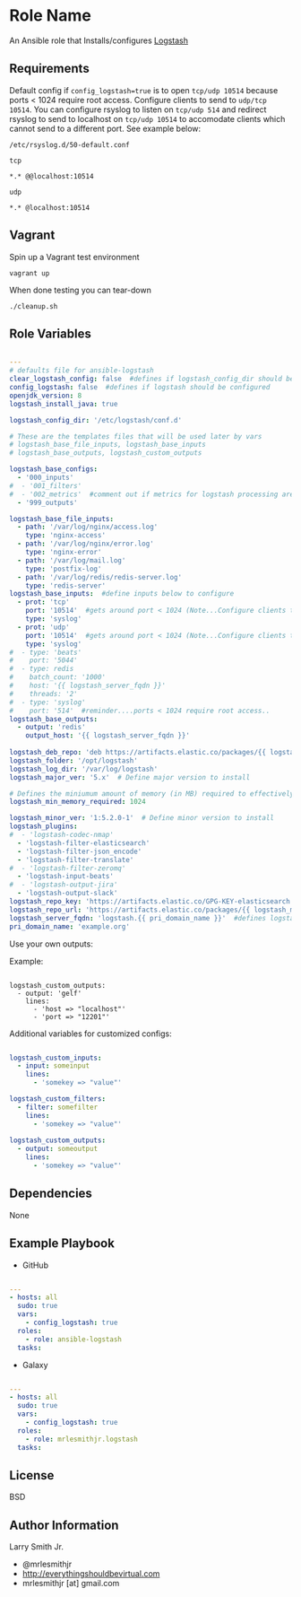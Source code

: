 Role Name
=========

An Ansible role that Installs/configures [Logstash]

Requirements
------------

Default config if `config_logstash=true` is to open `tcp/udp 10514` because
ports < 1024 require root access. Configure clients to send to `udp/tcp 10514`.
You can configure rsyslog to listen on `tcp/udp 514` and redirect rsyslog
to send to localhost on `tcp/udp 10514` to accomodate clients which cannot
send to a different port. See example below:

`/etc/rsyslog.d/50-default.conf`

`tcp`
````
*.* @@localhost:10514
````
`udp`
````
*.* @localhost:10514
````

Vagrant
-------
Spin up a Vagrant test environment  

    vagrant up

When done testing you can tear-down  

    ./cleanup.sh

Role Variables
--------------


```yaml

---
# defaults file for ansible-logstash
clear_logstash_config: false  #defines if logstash_config_dir should be cleared out
config_logstash: false  #defines if logstash should be configured
openjdk_version: 8
logstash_install_java: true

logstash_config_dir: '/etc/logstash/conf.d'

# These are the templates files that will be used later by vars
# logstash_base_file_inputs, logstash_base_inputs
# logstash_base_outputs, logstash_custom_outputs

logstash_base_configs:
  - '000_inputs'
#  - '001_filters'
#  - '002_metrics'  #comment out if metrics for logstash processing are not required..good for keeping track of throughput...removed because of incompatabilities w/ES 2.x
  - '999_outputs'

logstash_base_file_inputs:
  - path: '/var/log/nginx/access.log'
    type: 'nginx-access'
  - path: '/var/log/nginx/error.log'
    type: 'nginx-error'
  - path: '/var/log/mail.log'
    type: 'postfix-log'
  - path: '/var/log/redis/redis-server.log'
    type: 'redis-server'
logstash_base_inputs:  #define inputs below to configure
  - prot: 'tcp'
    port: '10514'  #gets around port < 1024 (Note...Configure clients to send to 10514 instead of default 514)
    type: 'syslog'
  - prot: 'udp'
    port: '10514'  #gets around port < 1024 (Note...Configure clients to send to 10514 instead of default 514)
    type: 'syslog'
#  - type: 'beats'
#    port: '5044'
#  - type: redis
#    batch_count: '1000'
#    host: '{{ logstash_server_fqdn }}'
#    threads: '2'
#  - type: 'syslog'
#    port: '514'  #reminder....ports < 1024 require root access..
logstash_base_outputs:
  - output: 'redis'
    output_host: '{{ logstash_server_fqdn }}'
    
logstash_deb_repo: 'deb https://artifacts.elastic.co/packages/{{ logstash_major_ver }}/apt stable main'
logstash_folder: '/opt/logstash'
logstash_log_dir: '/var/log/logstash'
logstash_major_ver: '5.x'  # Define major version to install

# Defines the miniumum amount of memory (in MB) required to effectively run Logstash
logstash_min_memory_required: 1024

logstash_minor_ver: '1:5.2.0-1'  # Define minor version to install
logstash_plugins:
#  - 'logstash-codec-nmap'
  - 'logstash-filter-elasticsearch'
  - 'logstash-filter-json_encode'
  - 'logstash-filter-translate'
#  - 'logstash-filter-zeromq'
  - 'logstash-input-beats'
#  - 'logstash-output-jira'
  - 'logstash-output-slack'
logstash_repo_key: 'https://artifacts.elastic.co/GPG-KEY-elasticsearch'
logstash_repo_url: 'https://artifacts.elastic.co/packages/{{ logstash_major_ver }}/yum'
logstash_server_fqdn: 'logstash.{{ pri_domain_name }}'  #defines logstash server to send to...fqdn or localhost
pri_domain_name: 'example.org'
```

Use your own outputs:

Example:

```

logstash_custom_outputs:
  - output: 'gelf'
    lines:
      - 'host => "localhost"'
      - 'port => "12201"'    
```

Additional variables for customized configs:

```yaml

logstash_custom_inputs: 
  - input: someinput
    lines:
      - 'somekey => "value"'

logstash_custom_filters: 
  - filter: somefilter
    lines:
      - 'somekey => "value"'
  
logstash_custom_outputs: 
  - output: someoutput
    lines:
      - 'somekey => "value"'  

```

Dependencies
------------

None

Example Playbook
----------------

* GitHub

```yaml

---
- hosts: all
  sudo: true
  vars:
    - config_logstash: true
  roles:
    - role: ansible-logstash
  tasks:
```

* Galaxy

```yaml

---
- hosts: all
  sudo: true
  vars:
    - config_logstash: true
  roles:
    - role: mrlesmithjr.logstash
  tasks:
```

License
-------

BSD

Author Information
------------------

Larry Smith Jr.
- @mrlesmithjr
- http://everythingshouldbevirtual.com
- mrlesmithjr [at] gmail.com

[Logstash]: <https://www.elastic.co/products/logstash>
